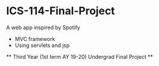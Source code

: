# ICS-114-Final-Project
A web app inspired by Spotify
- MVC framework
- Using servlets and jsp

** Third Year (1st term AY 19-20) Undergrad Final Project **
